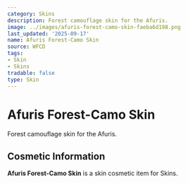 ```yaml
---
category: Skins
description: Forest camouflage skin for the Afuris.
image: ../images/afuris-forest-camo-skin-faeba6d198.png
last_updated: '2025-09-17'
name: Afuris Forest-Camo Skin
source: WFCD
tags:
- Skin
- Skins
tradable: false
type: Skin
---
```


# Afuris Forest-Camo Skin

Forest camouflage skin for the Afuris.

## Cosmetic Information

**Afuris Forest-Camo Skin** is a skin cosmetic item for Skins.

